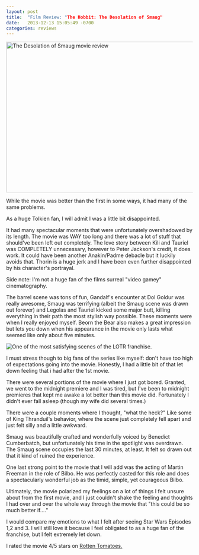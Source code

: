 ```yaml
---
layout: post
title:  "Film Review: "The Hobbit: The Desolation of Smaug"
date:   2013-12-13 15:05:49 -0700
categories: reviews
---
```

<img src="http://cdn.fansided.com/wp-content/blogs.dir/229/files/2013/10/The-Hobbit-Desolation-of-Smaug-Poster.jpg" width="650" height="406" alt="The Desolation of Smaug movie review">

While the movie was better than the first in some ways, it had many of the same problems.

As a huge Tolkien fan, I will admit I was a little bit disappointed.

It had many spectacular moments that were unfortunately overshadowed by its length. The movie was WAY too long and there was a lot of stuff that should've been left out completely. The love story between Kili and Tauriel was COMPLETELY unnecessary, however to Peter Jackson's credit, it does work. It could have been another Anakin/Padme debacle but it luckily avoids that.
Thorin is a huge jerk and I have been even further disappointed by his character's portrayal.

Side note: I'm not a huge fan of the films surreal "video gamey" cinematography.

The barrel scene was tons of fun, Gandalf's encounter at Dol Goldur was really awesome, Smaug was terrifying (albeit the Smaug scene was drawn out forever) and Legolas and Tauriel kicked some major butt, killing everything in their path the most stylish way possible. These moments were when I really enjoyed myself. Beorn the Bear also makes a great impression but lets you down when his appearance in the movie only lasts what seemed like only about five minutes.

<img src="http://i1.cdnds.net/13/34/618x396/movies-the-hobbit-desolation-of-smaug-dwarves.jpg" alt="One of the most satisfying scenes of the LOTR franchise.">

I must stress though to big fans of the series like myself: don't have too high of expectations going into the movie.
Honestly, I had a little bit of that let down feeling that i had after the 1st movie.

There were several portions of the movie where I just got bored. Granted, we went to the midnight premiere and I was tired, but I've been to midnight premieres that kept me awake a lot better than this movie did. Fortunately I didn't ever fall asleep (though my wife did several times.)

There were a couple moments where I thought, "what the heck?" Like some of King Thranduil's behavior, where the scene just completely fell apart and just felt silly and a little awkward.

Smaug was beautifully crafted and wonderfully voiced by Benedict Cumberbatch, but unfortunately his time in the spotlight was overdrawn. The Smaug scene occupies the last 30 minutes, at least. It felt so drawn out that it kind of ruined the experience.

One last strong point to the movie that I will add was the acting of Martin Freeman in the role of Bilbo. He was perfectly casted for this role and does a spectacularly wonderful job as the timid, simple, yet courageous Bilbo.

Ultimately, the movie polarized my feelings on a lot of things I felt unsure about from the first movie, and I just couldn't shake the feeling and thoughts I had over and over the whole way through the movie that "this could be so much better if...."

I would compare my emotions to what I felt after seeing Star Wars Episodes 1,2 and 3. I will still love it because I feel obligated to as a huge fan of the franchise, but I felt extremely let down.

I rated the movie 4/5 stars on [Rotten Tomatoes.](http://www.rottentomatoes.com)